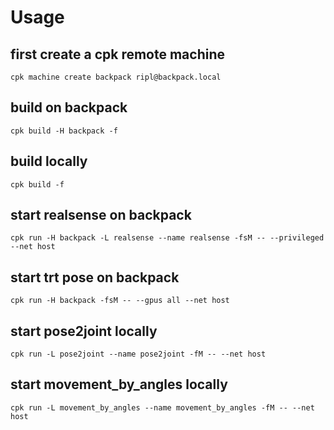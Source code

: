 # Usage
## first create a cpk remote machine
`cpk machine create backpack ripl@backpack.local`
## build on backpack
`cpk build -H backpack -f`
## build locally
`cpk build -f`
## start realsense on backpack
`cpk run -H backpack -L realsense --name realsense -fsM -- --privileged --net host`
## start trt pose on backpack
`cpk run -H backpack -fsM -- --gpus all --net host`
## start pose2joint locally
`cpk run -L pose2joint --name pose2joint -fM -- --net host`
## start movement_by_angles locally
`cpk run -L movement_by_angles --name movement_by_angles -fM -- --net host`
